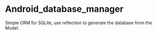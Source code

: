 Android_database_manager
========================

Simple ORM for SQLite, use reflection to generate the database from  the Model.

